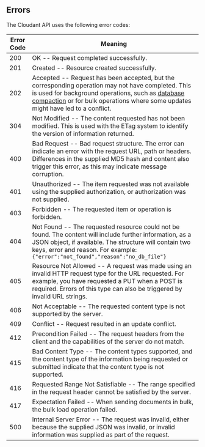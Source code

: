 ## Errors

The Cloudant API uses the following error codes:

Error Code | Meaning
---------- | -------
200 | OK -- Request completed successfully.
201 | Created -- Resource created successfully.
202 | Accepted -- Request has been accepted, but the corresponding operation may not have completed. This is used for background operations, such as [database compaction](#document-versioning-and-mvcc) or for bulk operations where some updates might have led to a conflict.
304 | Not Modified -- The content requested has not been modified. This is used with the ETag system to identify the version of information returned.
400 | Bad Request -- Bad request structure. The error can indicate an error with the request URL, path or headers. Differences in the supplied MD5 hash and content also trigger this error, as this may indicate message corruption.
401 | Unauthorized -- The item requested was not available using the supplied authorization, or authorization was not supplied.
403 | Forbidden -- The requested item or operation is forbidden.
404 | Not Found -- The requested resource could not be found. The content will include further information, as a JSON object, if available. The structure will contain two keys, error and reason. For example: `{"error":"not_found","reason":"no_db_file"}`
405 | Resource Not Allowed -- A request was made using an invalid HTTP request type for the URL requested. For example, you have requested a PUT when a POST is required. Errors of this type can also be triggered by invalid URL strings.
406 | Not Acceptable -- The requested content type is not supported by the server.
409 | Conflict -- Request resulted in an update conflict.
412 | Precondition Failed -- The request headers from the client and the capabilities of the server do not match.
415 | Bad Content Type -- The content types supported, and the content type of the information being requested or submitted indicate that the content type is not supported.
416 | Requested Range Not Satisfiable -- The range specified in the request header cannot be satisfied by the server.
417 | Expectation Failed -- When sending documents in bulk, the bulk load operation failed.
500 | Internal Server Error -- The request was invalid, either because the supplied JSON was invalid, or invalid information was supplied as part of the request.
